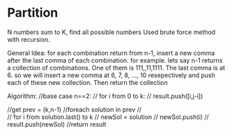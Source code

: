 # Partition
N numbers sum to K, find all possible numbers
Used brute force method with recursion.

General Idea: 
for each combination return from n-1, insert a new comma after the last comma of each combination. 
for example. lets say n-1 returns a collection of combinations. 
One of them is 111,,11,1111. The last comma is at 6. 
so we will insert a new comma at 6, 7, 8, ..., 10 resepectively and push each of these new collection. 
Then return the collection

Algorithm:
  //base case n==2:
  //  for i from 0 to k:
  //    result.push([i,j-i])
  
  //get prev = (k,n-1)
  //foreach solution in prev    //  
  //      for i from solution.last() to k
  //          newSol = solution
  //          newSol.push(i)
  //          result.push(newSol)
  //return result
